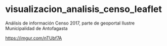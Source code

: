 # visualizacion_analisis_censo_leaflet
Análisis de información Censo 2017, parte de geoportal Ilustre Municipalidad de Antofagasta 

https://imgur.com/nTUbf7A
